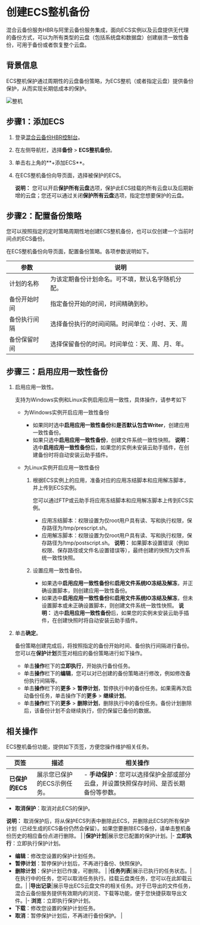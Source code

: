 # 创建ECS整机备份

混合云备份服务HBR与阿里云备份服务集成，面向ECS实例以及云盘提供无代理的备份方式，可以为所有类型的云盘（包括系统盘和数据盘）创建崩溃一致性备份，可用于备份或者恢复整个云盘。

## 背景信息

ECS整机保护通过周期性的云盘备份策略，为ECS整机（或者指定云盘）提供备份保护，从而实现长期低成本的保护。

![整机](https://static-aliyun-doc.oss-accelerate.aliyuncs.com/assets/img/zh-CN/9947877161/p261233.png)

## 步骤1：添加ECS

1.  登录[混合云备份HBR控制台](https://hbr.console.aliyun.com/)。

2.  在左侧导航栏，选择**备份** \> **ECS整机备份**。

3.  单击右上角的**+添加ECS**。

4.  在ECS整机备份向导页面，选择被保护的ECS。

    **说明：** 您可以开启**保护所有云盘**选项，保护此ECS挂载的所有云盘以及后期新增的云盘；您还可以通过关闭**保护所有云盘**选项，指定您想要保护的云盘。


## 步骤2：配置备份策略

您可以按照指定的定时策略周期性地创建ECS整机备份，也可以仅创建一个当前时间点的ECS备份。

在ECS整机备份向导页面，配置备份策略。各项参数说明如下。

|参数|说明|
|--|--|
|计划的名称|为该定期备份计划命名。可不填，默认名字随机分配。|
|备份开始时间|指定备份开始的时间，时间精确到秒。|
|备份执行间隔|选择备份执行的时间间隔。时间单位：小时、天、周|
|备份保留时间|选择保留备份的时间。时间单位：天、周、月、年。|

## 步骤三：启用应用一致性备份

1.  启用应用一致性。

    支持为Windows实例和Linux实例启用应用一致性，具体操作，请参考如下

    -   为Windows实例开启应用一致性备份

        -   如果同时选中**启用应用一致性备份**和**是否默认包含Writer**，创建应用一致性备份。
        -   如果只选中**启用应用一致性备份**，创建文件系统一致性快照。
        **说明：** 选中**启用应用一致性备份**后，如果您的实例未安装云助手插件，在创建备份时将自动安装云助手插件。

    -   为Linux实例开启应用一致性备份
        1.  根据ECS实例上的应用，准备对应的应用冻结脚本和应用解冻脚本，并上传到ECS实例。

            您可以通过FTP或云助手将应用冻结脚本和应用解冻脚本上传到ECS实例。

            -   应用冻结脚本：权限设置为仅root用户具有读、写和执行权限，保存路径为/tmp/prescript.sh。
            -   应用解冻脚本：权限设置为仅root用户具有读、写和执行权限，保存路径为/tmp/postscript.sh。
            **说明：** 如果脚本设置错误（例如权限、保存路径或文件名设置错误等），最终创建的快照为文件系统一致性快照。

        2.  设置应用一致性备份。

            -   如果选中**启用应用一致性备份**和**启用文件系统IO冻结及解冻**，并正确设置脚本，则创建应用一致性备份。
            -   如果选中**启用应用一致性备份**和**启用文件系统IO冻结及解冻**，但未设置脚本或未正确设置脚本，则创建文件系统一致性快照。
            **说明：** 选中**启用应用一致性备份**后，如果您的实例未安装云助手插件，在创建快照时将自动安装云助手插件。

2.  单击**确定**。

    备份策略创建完成后，将按照指定的备份开始时间、备份执行间隔进行备份。您可以在**保护计划**页签对相应的备份策略进行如下操作。

    -   单击**操作**栏下的**立即执行**，开始执行备份任务。
    -   单击**操作**栏下的**编辑**，您可以对已创建的备份策略进行修改，例如修改备份执行间隔等。
    -   单击**操作**栏下的**更多** \> **暂停计划**，暂停执行中的备份任务。如果需再次启动备份任务，单击操作下的**更多** \> **继续计划**。
    -   单击**操作**栏下的**更多** \> **删除计划**，删除执行中的备份任务。备份计划删除后，该备份计划不会继续执行，但仍保留已备份的数据。

## 相关操作

ECS整机备份功能，提供如下页签，方便您操作维护相关任务。

|页签|描述|相关操作|
|--|--|----|
|**已保护的ECS**|展示您已保护的ECS示例任务。|-   **手动保护**：您可以选择保护全部或部分云盘，并设置快照保存时间、是否长期备份等参数。
-   **取消保护**：取消对此ECS的保护。

**说明：** 取消保护后，将从保护ECS列表中删除此ECS，并删除此ECS的所有保护计划（已经生成的ECS备份仍然会保留）。如果您要删除ECS备份，请单击整机备份历史的相应备份点进行删除。 |
|**保护计划**|展示您已配置的保护计划。|-   **立即执行**：立即执行保护计划。
-   **编辑**：修改您设置的保护计划任务。
-   **暂停计划**：暂停保护计划后，不再进行备份、快照保护。
-   **删除计划**：保护计划已作废，可删除。 |
|**任务列表**|展示已执行的任务状态。|在执行中的任务，您可以取消任务执行。挂载云盘类任务，您可以在此卸载云盘。|
|**导出记录**|展示导出ECS云盘文件的相关任务。对于已导出的文件任务，混合云备份服务提供有效期内的浏览、下载等功能，便于您快捷获取导出文件。|-   **浏览**：立即执行保护计划。
-   **下载**：修改您设置的保护计划任务。
-   **取消**：暂停保护计划后，不再进行备份保护。 |

